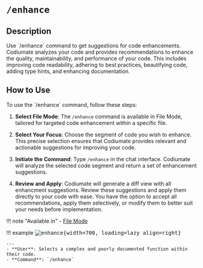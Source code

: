 # `/enhance`

<h2>Description</h2>
Use `/enhance` command to get suggestions for code enhancements. Codiumate analyzes your code and provides recommendations to enhance the quality, maintainability, and performance of your code. This includes improving code readability, adhering to best practices, beautifying code, adding type hints, and enhancing documentation. 

<h2>How to Use</h2>
To use the `/enhance` command, follow these steps:

1. **Select File Mode**: The `/enhance` command is available in File Mode, tailored for targeted code enhancement within a specific file. 

2. **Select Your Focus**: Choose the segment of code you wish to enhance. This precise selection ensures that Codiumate provides relevant and actionable suggestions for improving your code.

3. **Initiate the Command**: Type `/enhance` in the chat interface. Codiumate will analyze the selected code segment and return a set of enhancement suggestions.

4. **Review and Apply**: Codiumate will generate a diff view with all enhancment suggestions. Review these suggestions and apply them directly to your code with ease. You have the option to accept all recommendations, apply them selectively, or modify them to better suit your needs before implementation.


!!! note "Available in"
    - [File Mode](../modes/file-mode.md)

!!! example 
    <kbd>![enhance](./assets/enhance.gif){width=700, loading=lazy align=right}</kbd>
    
    ---
    - **User**: Selects a complex and poorly documented function within their code.
    - **Command**: `/enhance`

